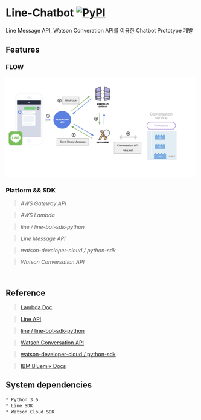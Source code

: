 # Line-Chatbot [![PyPI](https://img.shields.io/badge/python-3.6-blue.svg)]()

   Line Message API, Watson Converation API를 이용한 Chatbot Prototype 개발

## Features

### FLOW
![FLOW](img/flow.png)


### Platform && SDK

>*AWS Gateway API*

>*AWS Lambda*

>*line / line-bot-sdk-python*

>*Line Message API*

>*watson-developer-cloud / python-sdk*

>*Watson Conversation API*

<br>

## Reference

> [Lambda Doc](http://docs.aws.amazon.com/lambda/latest/dg/lambda-introduction-function.html)

> [Line API](https://developers.line.me/en/docs/messaging-api/reference)

> [line / line-bot-sdk-python](https://github.com/line/line-bot-sdk-python)

> [Watson Conversation API](https://www.ibm.com/watson/developercloud/conversation/api/v1/?python#list_workspaces)

> [watson-developer-cloud / python-sdk](https://github.com/watson-developer-cloud/python-sdk)

> [IBM Bluemix Docs](https://console.bluemix.net/docs/services/conversation/index.html#about)



## System dependencies

    * Python 3.6
    * Line SDK
    * Watson Cloud SDK
    

